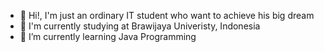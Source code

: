 - 👋 Hi!, I'm just an ordinary IT student who want to achieve his big dream
- 🏫 I'm currently studying at Brawijaya Univeristy, Indonesia
- 🌱 I’m currently learning Java Programming

<!---
arh-fahreza/arh-fahreza is a ✨ special ✨ repository because its `README.md` (this file) appears on your GitHub profile.
You can click the Preview link to take a look at your changes.
--->
